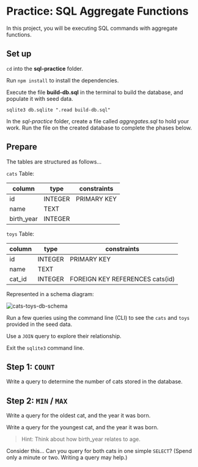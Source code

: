 # Practice: SQL Aggregate Functions

In this project, you will be executing SQL commands with aggregate functions.

## Set up

`cd` into the __sql-practice__ folder.

Run `npm install` to install the dependencies.

Execute the file __build-db.sql__ in the terminal to build the database,
and populate it with seed data.

```shell
sqlite3 db.sqlite ".read build-db.sql"
```

In the _sql-practice_ folder, create a file called _aggregates.sql_ to hold your
work. Run the file on the created database to complete the phases below.

## Prepare

The tables are structured as follows...

`cats` Table:

| column     | type    | constraints |
| ---------- | ------- | ----------- |
| id         | INTEGER | PRIMARY KEY |
| name       | TEXT    |             |
| birth_year | INTEGER |             |

`toys` Table:

| column | type    | constraints                     |
| ------ | ------- | ------------------------------- |
| id     | INTEGER | PRIMARY KEY                     |
| name   | TEXT    |                                 |
| cat_id | INTEGER | FOREIGN KEY REFERENCES cats(id) |

Represented in a schema diagram:

![cats-toys-db-schema]

Run a few queries using the command line (CLI) to see the `cats` and `toys`
provided in the seed data.

Use a `JOIN` query to explore their relationship.

Exit the `sqlite3` command line.

## Step 1: `COUNT`

Write a query to determine the number of cats stored in the database.

## Step 2: `MIN` / `MAX`

Write a query for the oldest cat, and the year it was born.

Write a query for the youngest cat, and the year it was born.

> Hint: Think about how birth_year relates to age.

Consider this... Can you query for both cats in one simple `SELECT`? (Spend only
a minute or two. Writing a query may help.)


[cats-toys-db-schema]: https://appacademy-open-assets.s3.us-west-1.amazonaws.com/Modular-Curriculum/content/week-10/cats-toys-db-schema.png
[cats-toys-db-diagram-info]: https://appacademy-open-assets.s3.us-west-1.amazonaws.com/Modular-Curriculum/content/week-10/cats-toys-db-diagram-info.txt